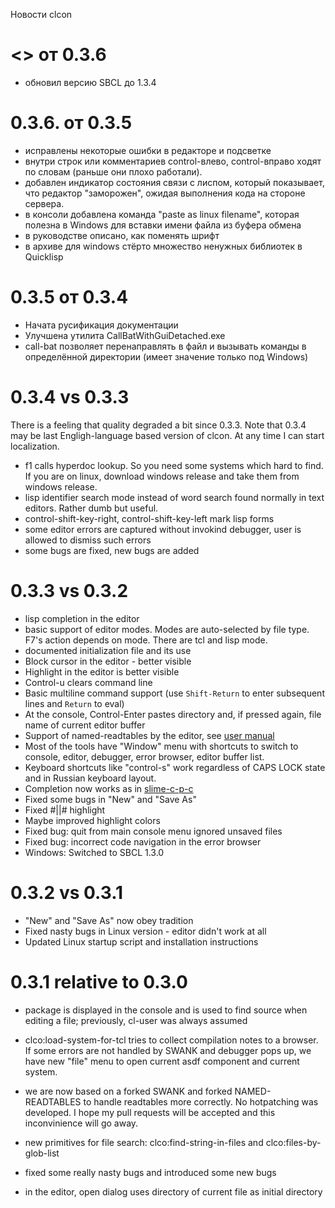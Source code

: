 Новости clcon

<<TRUNK>> от 0.3.6
=====
- обновил версию SBCL до 1.3.4

0.3.6. от 0.3.5
=====
- исправлены некоторые ошибки в редакторе и подсветке
- внутри строк или комментариев control-влево, control-вправо ходят по словам (раньше они плохо работали).
- добавлен индикатор состояния связи с лиспом, который показывает, что редактор "заморожен", ожидая выполнения кода на стороне сервера. 
- в консоли добавлена команда "paste as linux filename", которая полезна в Windows для вставки имени файла из буфера обмена
- в руководстве описано, как поменять шрифт
- в архиве для windows стёрто множество ненужных библиотек в Quicklisp

0.3.5 от 0.3.4
=====
- Начата русификация документации
- Улучшена утилита CallBatWithGuiDetached.exe 
- call-bat позволяет перенаправлять в файл и вызывать команды в определённой директории (имеет значение только под Windows)

0.3.4 vs 0.3.3
=====
There is a feeling that quality degraded a bit since 0.3.3.
Note that 0.3.4 may be last Engligh-language based version of clcon. 
At any time I can start localization. 

- f1 calls hyperdoc lookup. So you need some systems which hard to find. If you are on linux, download windows release and take them from windows release. 
- lisp identifier search mode instead of word search found normally in text editors. Rather dumb but useful.
- control-shift-key-right, control-shift-key-left mark lisp forms
- some editor errors are captured without invokind debugger, user is allowed to dismiss such errors
- some bugs are fixed, new bugs are added


0.3.3 vs 0.3.2
=====
- lisp completion in the editor
- basic support of editor modes. Modes are auto-selected by file type. F7's action
depends on mode. There are tcl and lisp mode. 
- documented initialization file and its use
- Block cursor in the editor - better visible
- Highlight in the editor is better visible
- Control-u clears command line
- Basic multiline command support (use `Shift-Return` to enter subsequent lines and `Return` to eval) 
- At the console, Control-Enter pastes directory and, if pressed again, file name of current editor buffer
- Support of named-readtables by the editor, see [user manual](user-manual.md)
- Most of the tools have "Window" menu with shortcuts to switch to console, editor, debugger, error browser, editor buffer list. 
- Keyboard shortcuts like "control-s" work regardless of CAPS LOCK state and in Russian keyboard layout. 
- Completion now works as in [slime-c-p-c](https://common-lisp.net/project/slime/doc/html/Compound-Completion.html#Compound-Completion)
- Fixed some bugs in "New" and "Save As"
- Fixed #||# highlight
- Maybe improved highlight colors
- Fixed bug: quit from main console menu ignored unsaved files
- Fixed bug: incorrect code navigation in the error browser
- Windows: Switched to SBCL 1.3.0


0.3.2 vs 0.3.1 
=====
- "New" and "Save As" now obey tradition
- Fixed nasty bugs in Linux version - editor didn't work at all
- Updated Linux startup script and installation instructions

0.3.1 relative to 0.3.0
================================
- package is displayed in the console and is used to find source when editing a file; previously, cl-user was always assumed

- clco:load-system-for-tcl tries to collect compilation notes to a browser. If some errors are not handled by SWANK and debugger pops up, we have new "file" menu to open current asdf component and current system. 

- we are now based on a forked SWANK and forked NAMED-READTABLES to handle readtables more correctly.
No hotpatching was developed. I hope my pull requests
will be accepted and this inconvinience will go away.

- new primitives for file search: clco:find-string-in-files
and clco:files-by-glob-list

- fixed some really nasty bugs and introduced some new bugs 

- in the editor, open dialog uses directory of current file as initial directory

